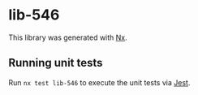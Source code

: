 # lib-546

This library was generated with [Nx](https://nx.dev).

## Running unit tests

Run `nx test lib-546` to execute the unit tests via [Jest](https://jestjs.io).
